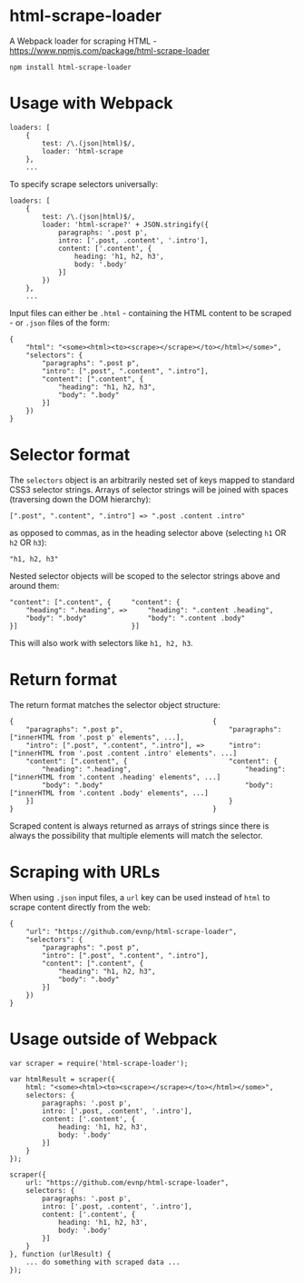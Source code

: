 # html-scrape-loader 

A Webpack loader for scraping HTML - https://www.npmjs.com/package/html-scrape-loader

```
npm install html-scrape-loader
```

# Usage with Webpack
```
loaders: [
    {
        test: /\.(json|html)$/,
        loader: 'html-scrape
    },
    ...
```
To specify scrape selectors universally:
```
loaders: [
    {
        test: /\.(json|html)$/,
        loader: 'html-scrape?' + JSON.stringify({
            paragraphs: '.post p',
            intro: ['.post, .content', '.intro'],
            content: ['.content', {
                heading: 'h1, h2, h3',
                body: '.body'
            }]
        })
    },
    ...
```
Input files can either be `.html` - containing the HTML content to be scraped - or `.json` files of the form:
```
{
    "html": "<some><html><to><scrape></scrape></to></html></some>",
    "selectors": {
        "paragraphs": ".post p",
        "intro": [".post", ".content", ".intro"],
        "content": [".content", {
            "heading": "h1, h2, h3",
            "body": ".body"
        }]
    })
}
```

# Selector format
The `selectors` object is an arbitrarily nested set of keys mapped to standard CSS3 selector strings. Arrays of selector strings will be joined with spaces (traversing down the DOM hierarchy):
```
[".post", ".content", ".intro"] => ".post .content .intro"
```
as opposed to commas, as in the heading selector above (selecting `h1` OR `h2` OR `h3`):
```
"h1, h2, h3"
```
Nested selector objects will be scoped to the selector strings above and around them:
```
"content": [".content", {     "content": {
    "heading": ".heading", =>     "heading": ".content .heading",
    "body": ".body"               "body": ".content .body"
}]                            }]
```
This will also work with selectors like `h1, h2, h3`.

# Return format
The return format matches the selector object structure:
```
{                                                 {
    "paragraphs": ".post p",                          "paragraphs": ["innerHTML from '.post p' elements", ...],
    "intro": [".post", ".content", ".intro"], =>      "intro": ["innerHTML from '.post .content .intro' elements". ...]
    "content": [".content", {                         "content": {
        "heading": ".heading",                            "heading": ["innerHTML from '.content .heading' elements", ...]
        "body": ".body"                                   "body": ["innerHTML from '.content .body' elements", ...]
    }]                                                }
}                                                 }

```
Scraped content is always returned as arrays of strings since there is always the possibility that multiple elements will match the selector.

# Scraping with URLs
When using `.json` input files, a `url` key can be used instead of `html` to scrape content directly from the web:
```
{
    "url": "https://github.com/evnp/html-scrape-loader",
    "selectors": {
        "paragraphs": ".post p",
        "intro": [".post", ".content", ".intro"],
        "content": [".content", {
            "heading": "h1, h2, h3",
            "body": ".body"
        }]
    })
}
```

# Usage outside of Webpack
```
var scraper = require('html-scrape-loader');

var htmlResult = scraper({
    html: "<some><html><to><scrape></scrape></to></html></some>",
    selectors: {
        paragraphs: '.post p',
        intro: ['.post, .content', '.intro'],
        content: ['.content', {
            heading: 'h1, h2, h3',
            body: '.body'
        }]
    }
});

scraper({
    url: "https://github.com/evnp/html-scrape-loader",
    selectors: {
        paragraphs: '.post p',
        intro: ['.post, .content', '.intro'],
        content: ['.content', {
            heading: 'h1, h2, h3',
            body: '.body'
        }]
    }
}, function (urlResult) {
    ... do something with scraped data ...
});
```
